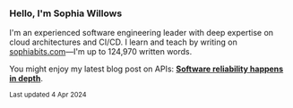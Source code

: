 ### Hello, I'm Sophia Willows

I'm an experienced software engineering leader with deep expertise on cloud architectures and CI/CD. I learn and teach by writing on [sophiabits.com](https://sophiabits.com/blog)—I'm up to 124,970 written words.

You might enjoy my latest blog post on APIs: **[Software reliability happens in depth](https://sophiabits.com/blog/software-reliability-happens-in-depth)**.

<sub>Last updated 4 Apr 2024</sub>
